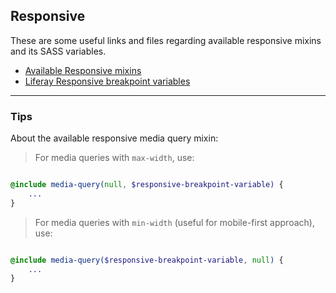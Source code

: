 ## Responsive

These are some useful links and files regarding available responsive mixins and its SASS variables.

* [Available Responsive mixins](available-mixins/responsive-cheat-sheet.scss)
* [Liferay Responsive breakpoint variables](https://github.com/liferay/com-liferay-frontend-css/blob/master/frontend-css-common/src/main/resources/META-INF/resources/liferay/_variables.scss)

---

### Tips

About the available responsive media query mixin:

> For media queries with `max-width`, use:

```sass

@include media-query(null, $responsive-breakpoint-variable) {
    ...
}
```

> For media queries with `min-width` (useful for mobile-first approach), use:

```sass

@include media-query($responsive-breakpoint-variable, null) {
    ...
}
```